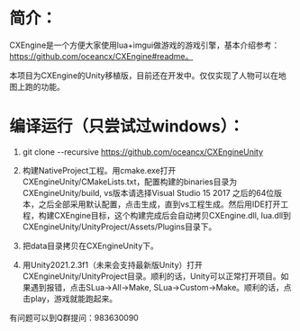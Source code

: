 # 简介：

CXEngine是一个方便大家使用lua+imgui做游戏的游戏引擎，基本介绍参考：https://github.com/oceancx/CXEngine#readme。 

本项目为CXEngine的Unity移植版，目前还在开发中。仅仅实现了人物可以在地图上跑的功能。

# 编译运行（只尝试过windows）：

1. git clone --recursive https://github.com/oceancx/CXEngineUnity

2. 构建NativeProject工程。用cmake.exe打开CXEngineUnity/CMakeLists.txt，配置构建的binaries目录为CXEngineUnity/build, vs版本请选择Visual Studio 15 2017 之后的64位版本，之后全部采用默认配置，点击生成，直到vs工程生成。然后用IDE打开工程，构建CXEngine目标，这个构建完成后会自动拷贝CXEngine.dll, lua.dll到CXEngineUnity/UnityProject/Assets/Plugins目录下。

3. 把data目录拷贝在CXEngineUnity下。

4. 用Unity2021.2.3f1（未来会支持最新版Unity）打开CXEngineUnity/UnityProject目录。顺利的话，Unity可以正常打开项目。如果遇到报错，点击SLua->All->Make, SLua->Custom->Make。顺利的话，点击play，游戏就能跑起来。

有问题可以到Q群提问：983630090